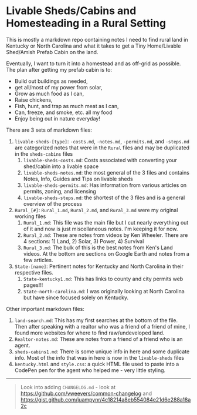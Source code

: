 # Livable Sheds/Cabins and Homesteading in a Rural Setting

This is mostly a markdown repo containing notes I need to find rural land in Kentucky or North Carolina and what it takes to get a Tiny Home/Livable Shed/Amish Prefab Cabin on the land.

Eventually, I want to turn it into a homestead and as off-grid as possible. The plan after getting my prefab cabin is to:

- Build out buildings as needed,
- get all/most of my power from solar,
- Grow as much food as I can,
- Raise chickens,
- Fish, hunt, and trap as much meat as I can,
- Can, freeze, and smoke, etc. all my food
- Enjoy being out in nature everyday!

There are 3 sets of markdown files:

1. `livable-sheds-[type]`: `-costs.md`, `-notes.md`, `-permits.md`, and `-steps.md` are categorized notes that were in the `Rural` files and may be duplicated in the `sheds-cabins` files
   1. `livable-sheds-costs.md`: Costs associated with converting your shed/cabin into a livable space
   2. `livable-sheds-notes.md`: the most general of the 3 files and contains Notes, Info, Guides and Tips on livable sheds
   3. `livable-sheds-permits.md`: Has information from various articles on permits, zoning, and licensing
   4. `livable-sheds-steps.md`: the shortest of the 3 files and is a general overview of the process
2. `Rural_[#]`: `Rural_1.md`, `Rural_2.md`, and `Rural_3.md` were my original working files
   1. `Rural_1.md`: This file was the main file but I cut nearly everything out of it and now is just miscellaneous notes. I'm keeping it for now.
   2. `Rural_2.md`: These are notes from videos by Ken Wheeler. There are 4 sections: 1) Land, 2) Solar, 3) Power, 4) Survival
   3. `Rural_3.md`: The bulk of this is the best notes from Ken's Land videos. At the bottom are sections on Google Earth and notes from a few articles.
3. `State-[name]`: Pertinent notes for Kentucky and North Carolina in their respective files.
   1. `State-kentucky1.md`: This has links to county and city permits web pages!!!
   1. `State-north-carolina.md`: I was originally looking at North Carolina but have since focused solely on Kentucky.

Other important markdown files:

1. `land-search.md`: This has my first searches at the bottom of the file. Then after speaking with a realtor who was a friend of a friend of mine, I found more websites for where to find raw/undeveloped land.
2. `Realtor-notes.md`: These are notes from a friend of a friend who is an agent.
3. `sheds-cabins1.md`: There is some unique info in here and some duplicate info. Most of the info that was in here is now in the `livable-sheds` files
4. `kentucky.html` and `style.css`: a quick HTML file used to paste into a CodePen pen for the agent who helped me - very little styling.

<hr>

> Look into adding `CHANGELOG.md` - look at https://github.com/vweevers/common-changelog and https://gist.github.com/juampynr/4c18214a8eb554084e21d6e288a18a2c
